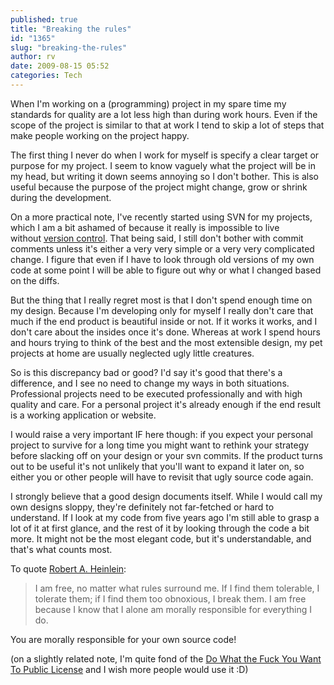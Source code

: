 ```yaml
---
published: true
title: "Breaking the rules"
id: "1365"
slug: "breaking-the-rules"
author: rv
date: 2009-08-15 05:52
categories: Tech
---
```

When I'm working on a (programming) project in my spare time my standards for quality are a lot less high than during work hours. Even if the scope of the project is similar to that at work I tend to skip a lot of steps that make people working on the project happy.

The first thing I never do when I work for myself is specify a clear target or purpose for my project. I seem to know vaguely what the project will be in my head, but writing it down seems annoying so I don't bother. This is also useful because the purpose of the project might change, grow or shrink during the development.

On a more practical note, I've recently started using SVN for my projects, which I am a bit ashamed of because it really is impossible to live without <a href="https://en.wikipedia.org/wiki/Source_Code_Management" target="_blank">version control</a>. That being said, I still don't bother with commit comments unless it's either a very very simple or a very very complicated change. I figure that even if I have to look through old versions of my own code at some point I will be able to figure out why or what I changed based on the diffs.

But the thing that I really regret most is that I don't spend enough time on my design. Because I'm developing only for myself I really don't care that much if the end product is beautiful inside or not. If it works it works, and I don't care about the insides once it's done. Whereas at work I spend hours and hours trying to think of the best and the most extensible design, my pet projects at home are usually neglected ugly little creatures.

So is this discrepancy bad or good? I'd say it's good that there's a difference, and I see no need to change my ways in both situations. Professional projects need to be executed professionally and with high quality and care. For a personal project it's already enough if the end result is a working application or website.

I would raise a very important IF here though: if you expect your personal project to survive for a long time you might want to rethink your strategy before slacking off on your design or your svn commits. If the product turns out to be useful it's not unlikely that you'll want to expand it later on, so either you or other people will have to revisit that ugly source code again.

I strongly believe that a good design documents itself. While I would call my own designs sloppy, they're definitely not far-fetched or hard to understand. If I look at my code from five years ago I'm still able to grasp a lot of it at first glance, and the rest of it by looking through the code a bit more. It might not be the most elegant code, but it's understandable, and that's what counts most.

To quote <a href="https://en.wikipedia.org/wiki/Robert_A._Heinlein" target="_blank">Robert A. Heinlein</a>:
<blockquote>I am free, no matter what rules surround me. If I find them tolerable, I tolerate them; if I find them too obnoxious, I break them. I am free because I know that I alone am morally responsible for everything I do.</blockquote>
You are morally responsible for your own source code!

(on a slightly related note, I'm quite fond of the <a href="http://sam.zoy.org/wtfpl/" target="_blank">Do What the Fuck You Want To Public License</a> and I wish more people would use it :D)